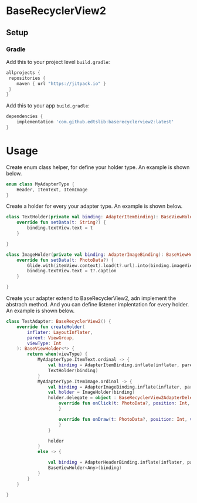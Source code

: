 # BaseRecyclerView2

## Setup
### Gradle

Add this to your project level `build.gradle`:
```groovy
allprojects {
 repositories {
    maven { url "https://jitpack.io" }
 }
}
```
Add this to your app `build.gradle`:
```groovy
dependencies {
    implementation 'com.github.edtslib:baserecyclerview2:latest'
}
```
# Usage

Create enum class helper, for define your holder type. An example is shown below.
```kotlin
enum class MyAdapterType {
    Header, ItemText, ItemImage
}
```

Create a holder for every your adapter type. An example is shown below.
```kotlin
class TextHolder(private val binding: AdapterItemBinding): BaseViewHolder<String>(binding) {
    override fun setData(t: String?) {
        binding.textView.text = t
    }

}

class ImageHolder(private val binding: AdapterImageBinding): BaseViewHolder<PhotoData>(binding) {
    override fun setData(t: PhotoData?) {
        Glide.with(itemView.context).load(t?.url).into(binding.imageView)
        binding.textView.text = t?.caption
    }

}
```

Create your adapter extend to BaseRecyclerView2, adn implement the abstrach method. And you can define listener implentation for every holder. An example is shown below.

```kotlin
class TestAdapter: BaseRecyclerView2() {
    override fun createHolder(
        inflater: LayoutInflater,
        parent: ViewGroup,
        viewType: Int
    ): BaseViewHolder<*> {
        return when(viewType) {
            MyAdapterType.ItemText.ordinal -> {
                val binding = AdapterItemBinding.inflate(inflater, parent, false)
                TextHolder(binding)
            }
            MyAdapterType.ItemImage.ordinal -> {
                val binding = AdapterImageBinding.inflate(inflater, parent, false)
                val holder = ImageHolder(binding)
                holder.delegate = object : BaseRecyclerView2AdapterDelegate<PhotoData> {
                    override fun onClick(t: PhotoData?, position: Int, viewBinding: ViewBinding) {
                    }

                    override fun onDraw(t: PhotoData?, position: Int, viewBinding: ViewBinding) {
                    }
                }

                holder
            }
            else -> {

                val binding = AdapterHeaderBinding.inflate(inflater, parent, false)
                BaseViewHolder<Any>(binding)
            }
        }
    }

}
```
